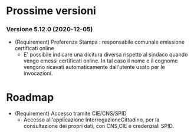 # Prossime versioni

### Versione 5.12.0 (2020-12-05)

+ (Requirement) Preferenza Stampa : responsabile comunale emissione certificati online
    + E' possibile indicare una dicitura diversa rispetto al sindaco quando vengo emessi certificati online. In tal caso il nome e il cognome vengono ricavati automaticamente dall'utente usato per le invocazioni.

# Roadmap

+ (Requirement) Accesso tramite CIE/CNS/SPID
    + Accesso all'applicazione InterrogazioneCittadino, per la consultazione dei propri dati, con CNS,CIE e credenziali SPID.

